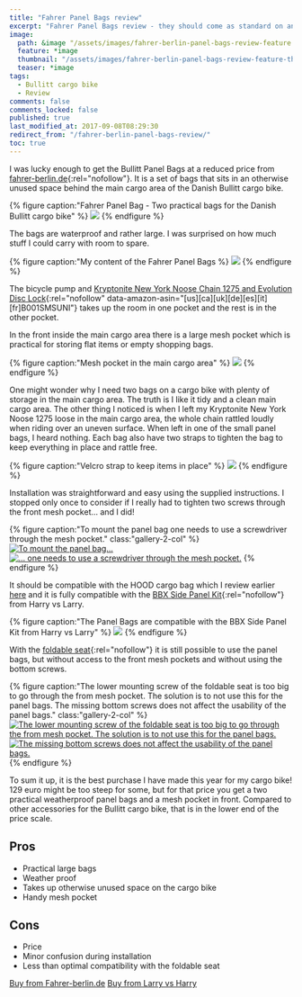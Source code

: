 ```yaml
---
title: "Fahrer Panel Bags review"
excerpt: "Fahrer Panel Bags review - they should come as standard on any Bullitt cargo bike!"
image:
  path: &image "/assets/images/fahrer-berlin-panel-bags-review-feature.jpg"
  feature: *image
  thumbnail: "/assets/images/fahrer-berlin-panel-bags-review-feature-th.jpg"
  teaser: *image
tags:
  - Bullitt cargo bike
  - Review
comments: false
comments_locked: false
published: true
last_modified_at: 2017-09-08T08:29:30
redirect_from: "/fahrer-berlin-panel-bags-review/"
toc: true
---
```

I was lucky enough to get the Bullitt Panel Bags at a reduced price from [fahrer-berlin.de](http://www.fahrer-berlin.de){:rel="nofollow"}. It is a set of bags that sits in an otherwise unused space behind the main cargo area of the Danish Bullitt cargo bike.

{% figure caption:"Fahrer Panel Bag - Two practical bags for the Danish Bullitt cargo bike" %}
![](/assets/images/fahrer-berlin-panel-bags-review-bags-1024.jpg)
{% endfigure %}

The bags are waterproof and rather large. I was surprised on how much stuff I could carry with room to spare.

{% figure caption:"My content of the Fahrer Panel Bags %}
![](/assets/images/fahrer-berlin-panel-bags-review-Content-1024.jpg)
{% endfigure %}

The bicycle pump and [Kryptonite New York Noose Chain 1275 and Evolution Disc Lock](https://www.amazon.com/dp/B001SMSUNI/){:rel="nofollow" data-amazon-asin="[us][ca][uk][de][es][it][fr]B001SMSUNI"} takes up the room in one pocket and the rest is in the other pocket.

In the front inside the main cargo area there is a large mesh pocket which is practical for storing flat items or empty shopping bags.

{% figure caption:"Mesh pocket in the main cargo area" %}
![](/assets/images/fahrer-berlin-panel-bags-review-bags-mesh-pocket-1024.jpg)
{% endfigure %}

One might wonder why I need two bags on a cargo bike with plenty of storage in the main cargo area. The truth is I like it tidy and a clean main cargo area. The other thing I noticed is when I left my Kryptonite New York Noose 1275 loose in the main cargo area, the whole chain rattled loudly when riding over an uneven surface.  When left in one of the small panel bags, I heard nothing. Each bag also have two straps to tighten the bag to keep everything in place and rattle free.

{% figure caption:"Velcro strap to keep items in place" %}
![](/assets/images/fahrer-berlin-panel-bags-review-bags-velcro-1024.jpg)
{% endfigure %}

Installation was straightforward and easy using the supplied instructions. I stopped only once to consider if I really had to tighten two screws through the front mesh pocket... and I did!

{% figure caption:"To mount the panel bag one needs to use a screwdriver through the mesh pocket." class:"gallery-2-col" %}
  [![To mount the panel bag...](/assets/images/fahrer-berlin-panel-bags-review-install-01-768.jpg)](/assets/images/fahrer-berlin-panel-bags-review-install-01-768.jpg)
  [![... one needs to use a screwdriver through the mesh pocket.](/assets/images/fahrer-berlin-panel-bags-review-install-02-768.jpg)](/assets/images/fahrer-berlin-panel-bags-review-install-02-768.jpg)
{% endfigure %}

It should be compatible with the HOOD cargo bag which I review earlier [here](/reviews/bullitt-hood-001-review/) and it is fully compatible with the [BBX Side Panel Kit](http://shop.larryvsharry.com/shop/accessories/bbx-side-panel-kit-race-green.html){:rel="nofollow"} from Harry vs Larry.

{% figure caption:"The Panel Bags are compatible with the BBX Side Panel Kit from Harry vs Larry" %}
![](/assets/images/fahrer-berlin-panel-bags-review-compatible-with-side-kit-1024.jpg)
{% endfigure %}

With the [foldable seat](http://shop.larryvsharry.com/shop/accessories/childseat.html){:rel="nofollow"} it is still possible to use the panel bags, but without access to the front mesh pockets and without using the bottom screws.

{% figure caption:"The lower mounting screw of the foldable seat is too big to go through the from mesh pocket. The solution is to not use this for the panel bags. The missing bottom screws does not affect the usability of the panel bags." class:"gallery-2-col" %}
  [![The lower mounting screw of the foldable seat is too big to go through the from mesh pocket. The solution is to not use this for the panel bags.](/assets/images/fahrer-berlin-panel-bags-review-seat-01-768.jpg)](/assets/images/fahrer-berlin-panel-bags-review-seat-01-768.jpg)
  [![The missing bottom screws does not affect the usability of the panel bags.](/assets/images/fahrer-berlin-panel-bags-review-seat-02-768.jpg)](/assets/images/fahrer-berlin-panel-bags-review-seat-02-768.jpg)
{% endfigure %}

To sum it up, it is the best purchase I have made this year for my cargo bike! 129 euro might be too steep for some, but for that price you get a two practical weatherproof panel bags and a mesh pocket in front. Compared to other accessories for the Bullitt cargo bike, that is in the lower end of the price scale.

## Pros
* Practical large bags
* Weather proof
* Takes up otherwise unused space on the cargo bike
* Handy mesh pocket

## Cons
* Price
* Minor confusion during installation
* Less than optimal compatibility with the foldable seat

<div markdown="0" class="btn--group">
  <a href="https://www.fahrer-berlin.de/en/bullit/panel-bags/panel-bags/a-208/" class="btn" rel="nofollow">Buy from Fahrer-berlin.de</a>
  <a href="http://shop.larryvsharry.com/shop/accessories/fahrer-panel-bags.html" class="btn" rel="nofollow">Buy from Larry vs Harry</a>
</div>
